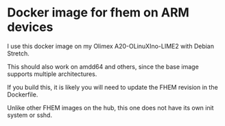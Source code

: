 # Docker image for fhem on ARM devices #

I use this docker image on my Olimex A20-OLinuXIno-LIME2 with Debian Stretch.

This should also work on amdd64 and others, since the base image supports multiple
architectures.

If you build this, it is likely you will need to update the FHEM revision in
the Dockerfile.

Unlike other FHEM images on the hub, this one does not have its own init system
or sshd.
